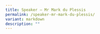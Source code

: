 ```yaml
---
title: Speaker – Mr Mark du Plessis
permalink: /speaker-mr-mark-du-plessis/
variant: markdown
description: ""
---
```

